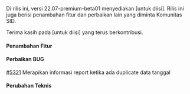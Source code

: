 Di rilis ini, versi 22.07-premium-beta01 menyediakan [untuk diisi]. Rilis ini juga berisi penambahan fitur dan perbaikan lain yang diminta Komunitas SID.

Terima kasih pada [untuk diisi] yang terus berkontribusi.

#### Penambahan Fitur




#### Perbaikan BUG
[#5321](https://github.com/OpenSID/OpenSID/issues/5321) Merapikan informasi report ketika ada duplicate data tanggal



#### Perubahan Teknis
